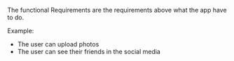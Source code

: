 
The functional Requirements are the requirements above what the app have to do.

Example:
* The user can upload photos
* The user can see their friends in the social media